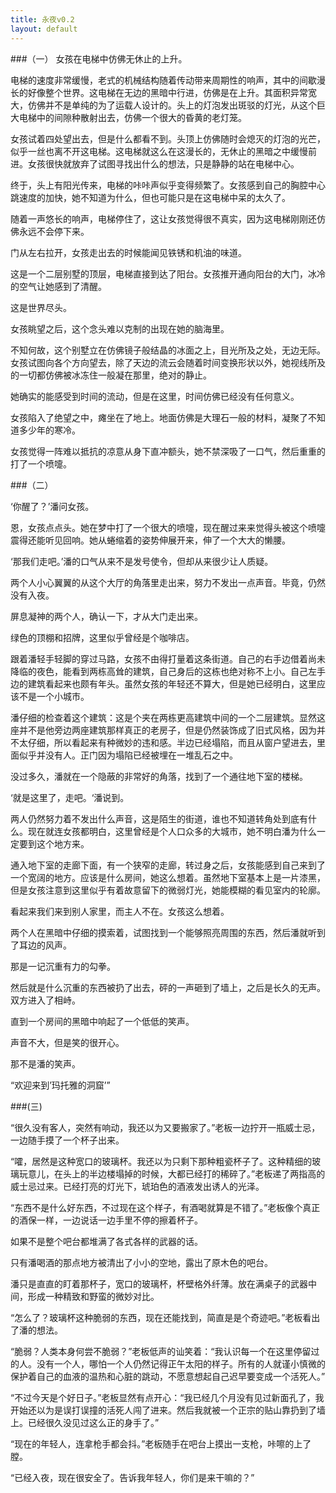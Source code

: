 ```yaml
---
title: 永夜v0.2
layout: default
---
```


###（一）
女孩在电梯中仿佛无休止的上升。

电梯的速度非常缓慢，老式的机械结构随着传动带来周期性的响声，其中的间歇漫长的好像整个世界。这电梯在无边的黑暗中行进，仿佛是在上升。其面积异常宽大，仿佛并不是单纯的为了运载人设计的。头上的灯泡发出斑驳的灯光，从这个巨大电梯中的间隙种散射出去，仿佛一个很大的昏黄的老灯笼。

女孩试着四处望出去，但是什么都看不到。头顶上仿佛随时会熄灭的灯泡的光芒，似乎一丝也离不开这电梯。这电梯就这么在这漫长的，无休止的黑暗之中缓慢前进。女孩很快就放弃了试图寻找出什么的想法，只是静静的站在电梯中心。

终于，头上有阳光传来，电梯的咔咔声似乎变得频繁了。女孩感到自己的胸腔中心跳速度的加快，她不知道为什么，但也可能只是在这电梯中呆的太久了。

随着一声悠长的响声，电梯停住了，这让女孩觉得很不真实，因为这电梯刚刚还仿佛永远不会停下来。

门从左右拉开，女孩走出去的时候能闻见铁锈和机油的味道。

这是一个二层别墅的顶层，电梯直接到达了阳台。女孩推开通向阳台的大门，冰冷的空气让她感到了清醒。

这是世界尽头。

女孩眺望之后，这个念头难以克制的出现在她的脑海里。

不知何故，这个别墅立在仿佛镜子般结晶的冰面之上，目光所及之处，无边无际。女孩试图向各个方向望去，除了天边的流云会随着时间变换形状以外，她视线所及的一切都仿佛被冰冻住一般凝在那里，绝对的静止。

她确实的能感受到时间的流动，但是在这里，时间仿佛已经没有任何意义。

女孩陷入了绝望之中，瘫坐在了地上。地面仿佛是大理石一般的材料，凝聚了不知道多少年的寒冷。

女孩觉得一阵难以抵抗的凉意从身下直冲额头，她不禁深吸了一口气，然后重重的打了一个喷嚏。


###（二）

‘你醒了？’潘问女孩。

恩，女孩点点头。她在梦中打了一个很大的喷嚏，现在醒过来来觉得头被这个喷嚏震得还能听见回响。她从蜷缩着的姿势伸展开来，伸了一个大大的懒腰。

‘那我们走吧。’潘的口气从来不是发号使令，但却从来很少让人质疑。

两个人小心翼翼的从这个大厅的角落里走出来，努力不发出一点声音。毕竟，仍然没有入夜。

屏息凝神的两个人，确认一下，才从大门走出来。

绿色的顶棚和招牌，这里似乎曾经是个咖啡店。


跟着潘轻手轻脚的穿过马路，女孩不由得打量着这条街道。自己的右手边借着尚未降临的夜色，能看到两栋高耸的建筑，自己身后的这栋也绝对称不上小。自己左手边的建筑看起来也颇有年头。虽然女孩的年轻还不算大，但是她已经明白，这里应该不是一个小城市。

潘仔细的检查着这个建筑：这是个夹在两栋更高建筑中间的一个二层建筑。显然这座并不是他旁边两座建筑那样真正的老房子，但是仍然装饰成了旧式风格，因为并不太仔细，所以看起来有种微妙的违和感。半边已经塌陷，而且从窗户望进去，里面似乎并没有人。正门因为塌陷已经被埋在一堆乱石之中。

没过多久，潘就在一个隐蔽的非常好的角落，找到了一个通往地下室的楼梯。

‘就是这里了，走吧。‘潘说到。


两人仍然努力着不发出什么声音，这是陌生的街道，谁也不知道转角处到底有什么。现在就连女孩都明白，这里曾经是个人口众多的大城市，她不明白潘为什么一定要到这个地方来。

通入地下室的走廊下面，有一个狭窄的走廊，转过身之后，女孩能感到自己来到了一个宽阔的地方。应该是什么房间，她这么想着。虽然地下室基本上是一片漆黑，但是女孩注意到这里似乎有着故意留下的微弱灯光，她能模糊的看见室内的轮廓。

看起来我们来到别人家里，而主人不在。女孩这么想着。

两个人在黑暗中仔细的摸索着，试图找到一个能够照亮周围的东西，然后潘就听到了耳边的风声。

那是一记沉重有力的勾拳。

然后就是什么沉重的东西被扔了出去，砰的一声砸到了墙上，之后是长久的无声。双方进入了相峙。

直到一个房间的黑暗中响起了一个低低的笑声。

声音不大，但是笑的很开心。

那不是潘的笑声。

“欢迎来到’玛托雅的洞窟’”


###(三)

“很久没有客人，突然有响动，我还以为又要搬家了。”老板一边拧开一瓶威士忌，一边随手摸了一个杯子出来。

“嚯，居然是这种宽口的玻璃杯。我还以为只剩下那种粗瓷杯子了。这种精细的玻璃玩意儿，在头上的半边楼塌掉的时候，大都已经打的稀碎了。”老板递了两指高的威士忌过来。已经打亮的灯光下，琥珀色的酒液发出诱人的光泽。

“东西不是什么好东西，不过现在这个样子，有酒喝就算是不错了。”老板像个真正的酒保一样，一边说话一边手里不停的擦着杯子。

如果不是整个吧台都堆满了各式各样的武器的话。

只有潘喝酒的那点地方被清出了小小的空地，露出了原木色的吧台。

潘只是直直的盯着那杯子，宽口的玻璃杯，杯壁格外纤薄。放在满桌子的武器中间，形成一种精致和野蛮的微妙对比。

“怎么了？玻璃杯这种脆弱的东西，现在还能找到，简直是是个奇迹吧。”老板看出了潘的想法。

“脆弱？人类本身何尝不脆弱？”老板低声的讪笑着：“我认识每一个在这里停留过的人。没有一个人，哪怕一个人仍然记得正午太阳的样子。所有的人就谨小慎微的保护着自己的血液的温热和心脏的跳动，不愿意想起自己迟早要变成一个活死人。”

“不过今天是个好日子。”老板显然有点开心：“我已经几个月没有见过新面孔了，我开始还以为是误打误撞的活死人闯了进来。然后我就被一个正宗的贴山靠扔到了墙上。已经很久没见过这么正的身手了。”

“现在的年轻人，连拿枪手都会抖。”老板随手在吧台上摸出一支枪，咔嚓的上了膛。

“已经入夜，现在很安全了。告诉我年轻人，你们是来干嘛的？”
